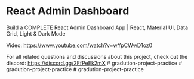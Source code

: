 # React Admin Dashboard

Build a COMPLETE React Admin Dashboard App | React, Material UI, Data Grid, Light & Dark Mode

Video: https://www.youtube.com/watch?v=wYpCWwD1oz0

For all related questions and discussions about this project, check out the discord: https://discord.gg/2FfPeEk2mX
#   g r a d u t i o n - p r o j e c t - p r a c t i c e  
 #   g r a d u t i o n - p r o j e c t - p r a c t i c e  
 #   g r a d u t i o n - p r o j e c t - p r a c t i c e  
 